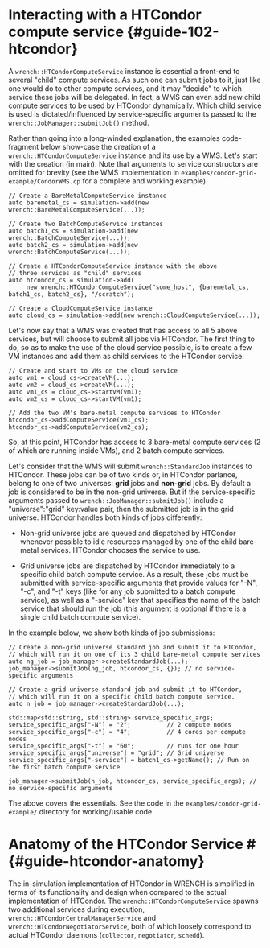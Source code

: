 Interacting with a HTCondor compute service {#guide-102-htcondor}
============


A `wrench::HTCondorComputeService` instance is essential a front-end to several 
"child" compute services. As such one can submit jobs to it, just like one would do to
other compute services, and it may "decide" to which service these jobs
will be delegated. In fact, a WMS can even add new child compute services  to be used
by HTCondor dynamically. Which child service is used is dictated/influenced
by service-specific arguments passed to the `wrench::JobManager::submitJob()` method. 


Rather than going into a long-winded explanation, the examples code-fragment below
show-case the creation of a `wrench::HTCondorComputeService` instance
and its use by a WMS.  Let's start with the creation (in main). Note that
arguments to service constructors are omitted for brevity (see the WMS
implementation in `examples/condor-grid-example/CondorWMS.cp` for a
complete and working example).


~~~~~~~~~~~~~{.cpp}
// Create a BareMetalComputeService instance
auto baremetal_cs = simulation->add(new wrench::BareMetalComputeService(...));

// Create two BatchComputeService instances
auto batch1_cs = simulation->add(new wrench::BatchComputeService(...));
auto batch2_cs = simulation->add(new wrench::BatchComputeService(...));

// Create a HTCondorComputeService instance with the above 
// three services as "child" services
auto htcondor_cs = simulation->add(
     new wrench::HTCondorComputeService("some_host", {baremetal_cs, batch1_cs, batch2_cs}, "/scratch");

// Create a CloudComputeService instance
auto cloud_cs = simulation->add(new wrench::CloudComputeService(...));
~~~~~~~~~~~~~

Let's now say that a WMS was created that has access to all 5 above services, but will choose to submit
all jobs via HTCondor. The first thing to do, so as to make the use of the cloud service possible,
is to create a few VM instances and add them as child services to the HTCondor service:

~~~~~~~~~~~~~{.cpp}
// Create and start to VMs on the cloud service
auto vm1 = cloud_cs->createVM(...);
auto vm2 = cloud_cs->createVM(...);
auto vm1_cs = cloud_cs->startVM(vm1); 
auto vm2_cs = cloud_cs->startVM(vm1);

// Add the two VM's bare-metal compute services to HTCondor
htcondor_cs->addComputeService(vm1_cs);
htcondor_cs->addComputeService(vm2_cs);
~~~~~~~~~~~~~

So, at this point, HTCondor has access to 3 bare-metal compute services (2 of which are running inside VMs),
and 2 batch compute services.

Let's consider that the WMS will submit `wrench::StandardJob` instances to HTCondor. These jobs can be
of two kinds or, in HTCondor parlance, belong to one of two universes: **grid** jobs and **non-grid** jobs. 
By default a job is considered to be in the non-grid universe. But if the service-specific arguments
passed to `wrench::JobManager::submitJob()` include a "universe":"grid" key:value pair, then the submitted job
is in the grid universe.  HTCondor handles both kinds of jobs differently:

  - Non-grid universe jobs are queued  and dispatched by HTCondor whenever
    possible to idle resources managed by one of the child bare-metal
    services.  HTCondor chooses the service to use.

  - Grid universe jobs are dispatched by HTCondor immediately to 
    a specific child batch compute service. As a result, these jobs
    must be submitted with service-specific arguments that provide values
    for "-N", "-c", and "-t" keys (like for any job submitted to a batch
    compute service), as well as a "-service" key that specifies the name
    of the batch service that should run the job (this argument is optional
    if there is a single child batch compute service). 

In the example below, we show both kinds of job submissions:

~~~~~~~~~~~~~{.cpp}
// Create a non-grid universe standard job and submit it to HTCondor,
// which will run it on one of its 3 child bare-metal compute services
auto ng_job = job_manager->createStandardJob(...);
job_manager->submitJob(ng_job, htcondor_cs, {}); // no service-specific arguments

// Create a grid universe standard job and submit it to HTCondor,
// which will run it on a specific child batch compute service. 
auto n_job = job_manager->createStandardJob(...);

std::map<std::string, std::string> service_specific_args;
service_specific_args["-N"] = "2";          // 2 compute nodes
service_specific_args["-c"] = "4";          // 4 cores per compute nodes
service_specific_args["-t"] = "60";         // runs for one hour
service_specific_args["universe"] = "grid"; // Grid universe
service_specific_args["-service"] = batch1_cs->getName(); // Run on the first batch compute service

job_manager->submitJob(n_job, htcondor_cs, service_specific_args); // no service-specific arguments
~~~~~~~~~~~~~

The above covers the essentials. See the code in the `examples/condor-grid-example/` directory
for working/usable code. 



# Anatomy of the HTCondor Service #        {#guide-htcondor-anatomy}

The in-simulation implementation of HTCondor in WRENCH is simplified in
terms of its functionality and design when compared to the actual
implementation of HTCondor. The `wrench::HTCondorComputeService` spawns two
additional services during execution,
`wrench::HTCondorCentralManagerService` and
`wrench::HTCondorNegotiatorService`, both of which loosely correspond to
actual HTCondor daemons (`collector`, `negotiator`, `schedd`).

